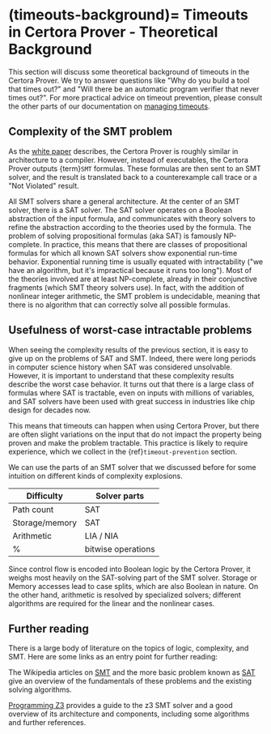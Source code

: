 (timeouts-background)=
Timeouts in Certora Prover - Theoretical Background
====================================================

This section will discuss some theoretical background of timeouts in the
Certora Prover. We try to answer questions like "Why do you build a tool that
times out?" and "Will there be an automatic program verifier that never times
out?". For more practical advice on timeout prevention, please consult the other
parts of our documentation on [managing timeouts](index.md).

## Complexity of the SMT problem

As the [white paper](white-paper) describes, the Certora Prover is
roughly similar in architecture to a compiler. However, instead of executables,
the Certora Prover outputs {term}`SMT` formulas. These formulas are then sent to an
SMT solver, and the result is translated back to a counterexample call trace or
a "Not Violated" result.

All SMT solvers share a general architecture. At the center of an SMT solver,
there is a SAT solver. The SAT solver operates on a Boolean abstraction of the
input formula, and communicates with theory solvers to refine the abstraction
according to the theories used by the formula. The problem of solving
propositional formulas (aka SAT) is famously NP-complete. In practice, this means
that there are classes of propositional formulas for which all known SAT solvers
show exponential run-time behavior. Exponential running time is usually equated
with intractability ("we have an algorithm, but it's impractical because it runs
too long"). Most of the theories involved are at least NP-complete, already in
their conjunctive fragments (which SMT theory solvers use). In fact, with the
addition of nonlinear integer arithmetic, the SMT problem is undecidable, meaning
that there is no algorithm that can correctly solve all possible formulas.


## Usefulness of worst-case intractable problems

When seeing the complexity results of the previous section, it is easy to give
up on the problems of SAT and SMT. Indeed, there were long periods in computer
science history when SAT was considered unsolvable. However, it is important to
understand that these complexity results describe the worst case behavior. It
turns out that there is a large class of formulas where SAT is tractable, even
on inputs with millions of variables, and SAT solvers have been used with great
success in industries like chip design for decades now.

This means that timeouts can happen when using Certora Prover, 
but there are often slight variations on the input that do not 
impact the property being proven and make the problem tractable.
This practice is likely to
require experience, which we collect in the {ref}`timeout-prevention` section.

We can use the parts of an SMT solver that we discussed before for some
intuition on different kinds of complexity explosions.

| Difficulty         | Solver parts  |
|--------------------|---------------|
| Path count         |  SAT          |
| Storage/memory     |  SAT          |
| Arithmetic         |  LIA / NIA    |
% | bitwise operations |  SAT, UF, LIA |

Since control flow is encoded into Boolean logic by the Certora Prover, it
weighs most heavily on the SAT-solving part of the SMT solver. Storage or Memory
accesses lead to case splits, which are also Boolean in nature. On the other
hand, arithmetic is resolved by specialized solvers; different algorithms are
required for the linear and the nonlinear cases.

## Further reading

There is a large body of literature on the topics of logic, complexity, and SMT.
Here are some links as an entry point for further reading:

The Wikipedia articles on
[SMT](https://en.wikipedia.org/wiki/Satisfiability_modulo_theories) and the
more basic problem known as
[SAT](https://en.wikipedia.org/wiki/Boolean_satisfiability_problem) give an
overview of the fundamentals of these problems and the existing solving
algorithms.

[Programming Z3](https://theory.stanford.edu/~nikolaj/programmingz3.html)
provides a guide to the z3 SMT solver and a good overview of its architecture
and components, including some algorithms and further references.
